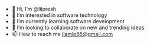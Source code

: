 - 👋 Hi, I’m @lilpresh
- 👀 I’m interested in software technology
- 🌱 I’m currently learning software development
- 💞️ I’m looking to collaborate on new and trending ideas
- 📫 How to reach me jlamip65@gmail.com

<!---
lilpresh/lilpresh is a ✨ special ✨ repository because its `README.md` (this file) appears on your GitHub profile.
You can click the Preview link to take a look at your changes.
--->
